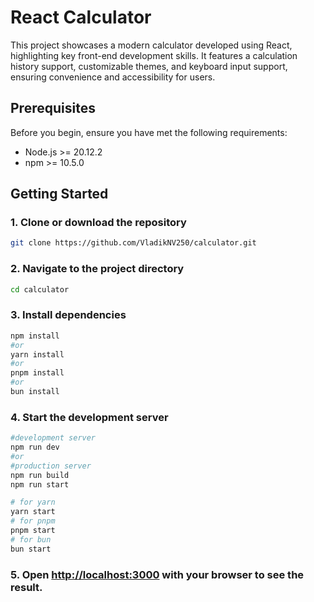 # React Calculator

This project showcases a modern calculator developed using React, highlighting key front-end development skills. It features a calculation history support, customizable themes, and keyboard input support, ensuring convenience and accessibility for users.

## Prerequisites

Before you begin, ensure you have met the following requirements:
- Node.js >= 20.12.2
- npm >= 10.5.0

## Getting Started

### 1. Clone or download the repository

```bash
git clone https://github.com/VladikNV250/calculator.git
```

### 2. Navigate to the project directory
```bash
cd calculator
```

### 3. Install dependencies
```bash
npm install
#or
yarn install
#or
pnpm install
#or
bun install
```

### 4. Start the development server
```bash
#development server
npm run dev
#or
#production server
npm run build
npm run start 

# for yarn
yarn start
# for pnpm
pnpm start
# for bun
bun start
```

### 5. Open [http://localhost:3000](http://localhost:3000) with your browser to see the result.
